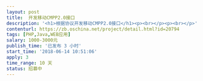 ```yaml
---                
layout: post       
title:  开发移动CMPP2.0接口           
description: '<h1>根据协议开发移动CMPP2.0接口</h1><p><br></p><p><br></p>'     
contenturl: https://zb.oschina.net/project/detail.html?id=20794      
tags: [PHP,Java,WEB应用]            
salary: 1000-3000元          
publish_time: '已发布 3 小时'         
start_time: '2018-06-14 10:51:06'           
apply: 3                   
time_range: 10 天              
status: 招募中                  
---                 
```

